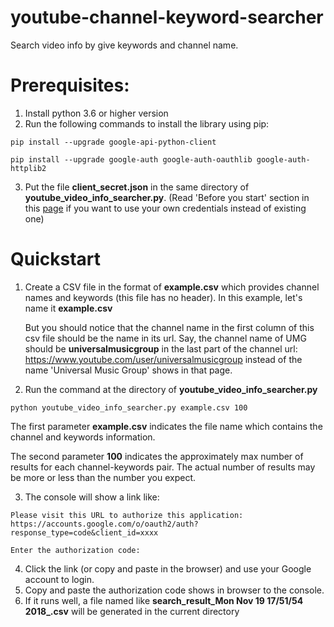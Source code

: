 # youtube-channel-keyword-searcher
Search video info by give keywords and channel name.

# Prerequisites:
1. Install python 3.6 or higher version
2. Run the following commands to install the library using pip:

`pip install --upgrade google-api-python-client`

`pip install --upgrade google-auth google-auth-oauthlib google-auth-httplib2`

3. Put the file **client_secret.json** in the same directory of **youtube_video_info_searcher.py**. (Read 'Before you start' section in this [page](https://developers.google.com/youtube/v3/getting-started) if you want to use your own credentials instead of existing one)

# Quickstart
1. Create a CSV file in the format of **example.csv** which provides channel names and keywords (this file has no header). In this example, let's name it **example.csv**

     But you should notice that the channel name in the first column of this csv file should be the name in its url. Say, the channel name of UMG should be **universalmusicgroup** in the last part of the channel url: https://www.youtube.com/user/universalmusicgroup instead of the name 'Universal Music Group' shows in that page.

2. Run the command at the directory of **youtube_video_info_searcher.py**

`python youtube_video_info_searcher.py example.csv 100`

The first parameter **example.csv** indicates the file name which contains the channel and keywords information.

The second parameter **100** indicates the approximately max number of results for each channel-keywords pair. The actual number of results may be more or less than the number you expect.

3. The console will show a link like:

`Please visit this URL to authorize this application: https://accounts.google.com/o/oauth2/auth?response_type=code&client_id=xxxx`

`Enter the authorization code:   `

4. Click the link (or copy and paste in the browser) and use your Google account to login.
5. Copy and paste the authorization code shows in browser to the console.
5. If it runs well, a file named like **search_result_Mon Nov 19 17/51/54 2018_.csv** will be generated in the current directory